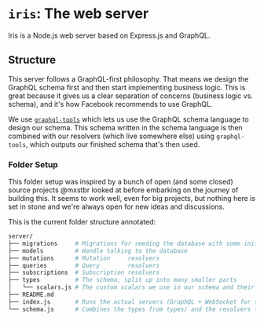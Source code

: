 # `iris`: The web server

Iris is a Node.js web server based on Express.js and GraphQL.

## Structure

This server follows a GraphQL-first philosophy. That means we design the GraphQL schema first and then start implementing business logic. This is great because it gives us a clear separation of concerns (business logic vs. schema), and it's how Facebook recommends to use GraphQL.

We use [`graphql-tools`](http://dev.apollodata.com/tools/graphql-tools/index.html) which lets us use the GraphQL schema language to design our schema. This schema written in the schema language is then combined with our resolvers (which live somewhere else) using `graphql-tools`, which outputs our finished schema that's then used.

### Folder Setup

This folder setup was inspired by a bunch of open (and some closed) source projects @mxstbr looked at before embarking on the journey of building this. It seems to work well, even for big projects, but nothing here is set in stone and we're always open for new ideas and discussions.

This is the current folder structure annotated:

```sh
server/
├── migrations     # Migrations for seeding the database with some initial data
├── models         # Handle talking to the database
├── mutations      # Mutation     resolvers
├── queries        # Query        resolvers
├── subscriptions  # Subscription resolvers
├── types          # The schema, split up into many smaller parts
│   └── scalars.js # The custom scalars we use in our schema and their resolvers
├── README.md
├── index.js       # Runs the actual servers (GraphQL + WebSocket for subscriptions)
└── schema.js      # Combines the types from types/ and the resolvers together with graphql-tools
```

